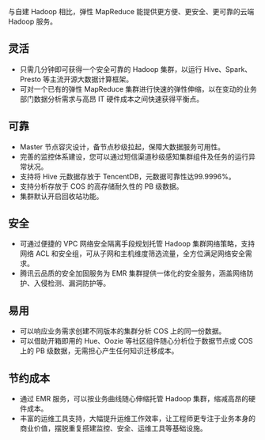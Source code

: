 与自建 Hadoop 相比，弹性 MapReduce 能提供更方便、更安全、更可靠的云端 Hadoop 服务。

## 灵活
* 只需几分钟即可获得一个安全可靠的 Hadoop 集群，以运行 Hive、Spark、Presto 等主流开源大数据计算框架。 
* 可对一个已有的弹性 MapReduce 集群进行快速的弹性伸缩，以在变动的业务部门数据分析需求与高昂 IT 硬件成本之间快速获得平衡点。 

## 可靠
* Master 节点容灾设计，备节点秒级拉起，保障大数据服务可用性。 
* 完善的监控体系建设，您可以通过短信渠道秒级感知集群组件及任务的运行异常状况。
* 支持将 Hive 元数据存放于 TencentDB，元数据可靠性达99.9996%。
* 支持分析存放于 COS 的高存储耐久性的 PB 级数据。
* 集群默认开启回收站功能。

## 安全
* 可通过便捷的 VPC 网络安全隔离手段规划托管 Hadoop 集群网络策略，支持网络 ACL 和安全组，可从子网和主机维度筛选流量，全方位满足网络安全需求。
* 腾讯云品质的安全加固服务为 EMR 集群提供一体化的安全服务，涵盖网络防护、入侵检测、漏洞防护等。

## 易用
* 可以响应业务需求创建不同版本的集群分析 COS 上的同一份数据。
* 可以借助开箱即用的 Hue、Oozie 等社区组件随心分析位于数据节点或 COS 上的 PB 级数据，无需担心产生任何知识迁移成本。

## 节约成本

* 通过 EMR 服务，可以按业务曲线随心伸缩托管 Hadoop 集群，缩减高昂的硬件成本。
* 丰富的运维工具支持，大幅提升运维工作效率，让工程师更专注于业务本身的商业价值，摆脱重复搭建监控、安全、运维工具等基础设施。



